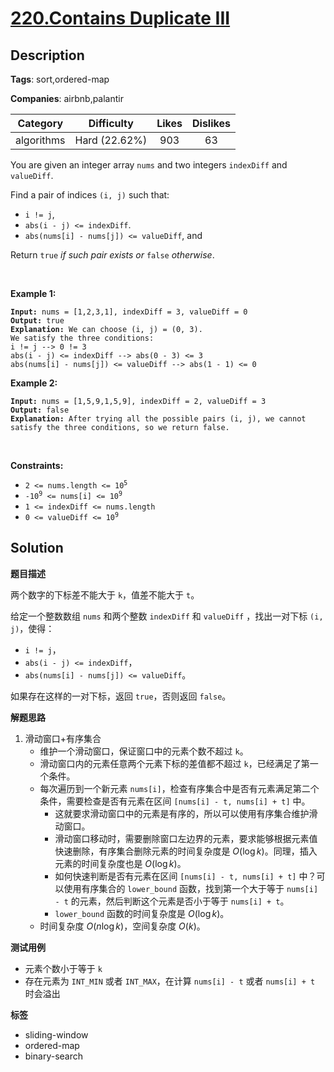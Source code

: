 # [220.Contains Duplicate III](https://leetcode.com/problems/contains-duplicate-iii/description/)

## Description

**Tags**: sort,ordered-map

**Companies**: airbnb,palantir

|  Category  |  Difficulty   | Likes | Dislikes |
| :--------: | :-----------: | :---: | :------: |
| algorithms | Hard (22.62%) |  903  |    63    |

<p>You are given an integer array <code>nums</code> and two integers <code>indexDiff</code> and <code>valueDiff</code>.</p>
<p>Find a pair of indices <code>(i, j)</code> such that:</p>
<ul>
  <li><code>i != j</code>,</li>
  <li><code>abs(i - j) &lt;= indexDiff</code>.</li>
  <li><code>abs(nums[i] - nums[j]) &lt;= valueDiff</code>, and</li>
</ul>
<p>Return <code>true</code><em> if such pair exists or </em><code>false</code><em> otherwise</em>.</p>
<p>&nbsp;</p>
<p><strong class="example">Example 1:</strong></p>
<pre><code><strong>Input:</strong> nums = [1,2,3,1], indexDiff = 3, valueDiff = 0
<strong>Output:</strong> true
<strong>Explanation:</strong> We can choose (i, j) = (0, 3).
We satisfy the three conditions:
i != j --&gt; 0 != 3
abs(i - j) &lt;= indexDiff --&gt; abs(0 - 3) &lt;= 3
abs(nums[i] - nums[j]) &lt;= valueDiff --&gt; abs(1 - 1) &lt;= 0</code></pre>
<p><strong class="example">Example 2:</strong></p>
<pre><code><strong>Input:</strong> nums = [1,5,9,1,5,9], indexDiff = 2, valueDiff = 3
<strong>Output:</strong> false
<strong>Explanation:</strong> After trying all the possible pairs (i, j), we cannot satisfy the three conditions, so we return false.</code></pre>
<p>&nbsp;</p>
<p><strong>Constraints:</strong></p>
<ul>
  <li><code>2 &lt;= nums.length &lt;= 10<sup>5</sup></code></li>
  <li><code>-10<sup>9</sup> &lt;= nums[i] &lt;= 10<sup>9</sup></code></li>
  <li><code>1 &lt;= indexDiff &lt;= nums.length</code></li>
  <li><code>0 &lt;= valueDiff &lt;= 10<sup>9</sup></code></li>
</ul>

## Solution

**题目描述**

两个数字的下标差不能大于 `k`，值差不能大于 `t`。

给定一个整数数组 `nums` 和两个整数 `indexDiff` 和 `valueDiff` ，找出一对下标 `(i, j)`，使得：

- `i != j`，
- `abs(i - j) <= indexDiff`，
- `abs(nums[i] - nums[j]) <= valueDiff`。

如果存在这样的一对下标，返回 `true`，否则返回 `false`。

**解题思路**

1. 滑动窗口+有序集合
   - 维护一个滑动窗口，保证窗口中的元素个数不超过 `k`。
   - 滑动窗口内的元素任意两个元素下标的差值都不超过 `k`，已经满足了第一个条件。
   - 每次遍历到一个新元素 `nums[i]`，检查有序集合中是否有元素满足第二个条件，需要检查是否有元素在区间 `[nums[i] - t, nums[i] + t]` 中。
     - 这就要求滑动窗口中的元素是有序的，所以可以使用有序集合维护滑动窗口。
     - 滑动窗口移动时，需要删除窗口左边界的元素，要求能够根据元素值快速删除，有序集合删除元素的时间复杂度是 $O(\log k)$。同理，插入元素的时间复杂度也是 $O(\log k)$。
     - 如何快速判断是否有元素在区间 `[nums[i] - t, nums[i] + t]` 中？可以使用有序集合的 `lower_bound` 函数，找到第一个大于等于 `nums[i] - t` 的元素，然后判断这个元素是否小于等于 `nums[i] + t`。
     - `lower_bound` 函数的时间复杂度是 $O(\log k)$。
   - 时间复杂度 $O(n\log k)$，空间复杂度 $O(k)$。

**测试用例**

- 元素个数小于等于 `k`
- 存在元素为 `INT_MIN` 或者 `INT_MAX`，在计算 `nums[i] - t` 或者 `nums[i] + t` 时会溢出

**标签**

- sliding-window
- ordered-map
- binary-search

